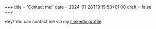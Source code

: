 +++
title = 'Contact me!'
date = 2024-01-28T19:19:53+01:00
draft = false
+++

Hey! You can contact me via my [LinkedIn profile](https://www.linkedin.com/in/dennis-gabriel-drebitca-popovici-8731b4233/).